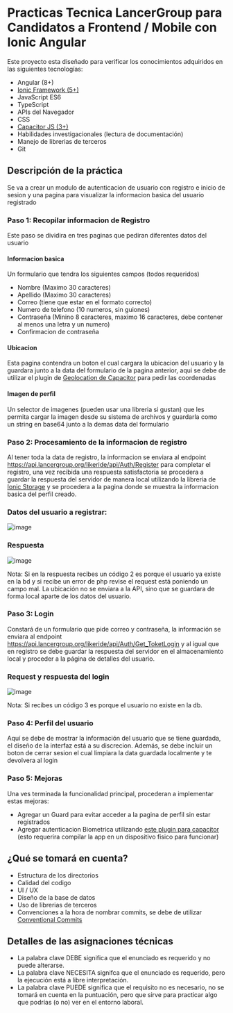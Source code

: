 # Practicas Tecnica LancerGroup para Candidatos a Frontend / Mobile con Ionic Angular
Este proyecto esta diseñado para verificar los conocimientos adquiridos en las siguientes tecnologías:

- Angular (8+)
- [Ionic Framework (5+)](https://ionicframework.com/)
- JavaScript ES6
- TypeScript
- APIs del Navegador
- CSS
- [Capacitor JS (3+)](https://capacitorjs.com/)
- Habilidades investigacionales (lectura de documentación)
- Manejo de librerias de terceros
- Git

## Descripción de la práctica 

Se va a crear un modulo de autenticacion de usuario con registro e inicio de sesion y una pagina para visualizar la informacion basica del usuario registrado

### Paso 1: Recopilar informacion de Registro

Este paso se dividira en tres paginas que pediran diferentes datos del usuario

#### Informacion basica
Un formulario que tendra los siguientes campos (todos requeridos)

 - Nombre (Maximo 30 caracteres)
 - Apellido (Maximo 30 caracteres)
 - Correo (tiene que estar en el formato correcto)
 - Numero de telefono (10 numeros, sin guiones)
 - Contraseña (Minino 8 caracteres, maximo 16 caracteres, debe contener al menos una letra y un numero)
 - Confirmacion de contraseña

#### Ubicacion
Esta pagina contendra un boton el cual cargara la ubicacion del usuario y la guardara junto a la data del formulario de la pagina anterior, aqui se debe de utilizar el plugin de [Geolocation de Capacitor](https://capacitorjs.com/docs/apis/geolocation) para pedir las coordenadas

#### Imagen de perfil
Un selector de imagenes (pueden usar una libreria si gustan) que les permita cargar la imagen desde su sistema de archivos y guardarla como un string en base64
junto a la demas data del formulario

### Paso 2: Procesamiento de la informacion de registro
Al tener toda la data de registro, la informacion se enviara al endpoint https://api.lancergroup.org/likeride/api/Auth/Register para completar el registro, una vez recibida una respuesta satisfactoria se procedera a guardar la respuesta del servidor de manera local utilizando la libreria de [Ionic Storage](https://github.com/ionic-team/ionic-storage) y se procedera a la pagina donde se muestra la informacion basica del perfil creado.

### Datos del usuario a registrar:
![image](https://user-images.githubusercontent.com/36666070/223437611-ba14fc07-5876-4f51-8ad9-1f9caa9e0b1f.png)

### Respuesta
![image](https://user-images.githubusercontent.com/36666070/223438595-460c40ca-aa9a-4496-9063-5e073e1675c8.png)


Nota: Si en la respuesta recibes un código 2 es porque el usuario ya existe en la bd y si recibe un error de php revise el request está poniendo un campo mal. La ubicación no se enviara a la API, sino que se guardara de forma local aparte de los datos del usuario.

### Paso 3: Login
Constará de un formulario que pide correo y contraseña, la información se enviara al endpoint https://api.lancergroup.org/likeride/api/Auth/Get_ToketLogin y al igual que en registro se debe guardar la respuesta del servidor en el almacenamiento local y proceder a la página de detalles del usuario.

### Request y respuesta del login
![image](https://user-images.githubusercontent.com/36666070/223439889-d04a9681-4381-4721-94c7-13ce5377e3c6.png)

Nota: Si recibes un código 3 es porque el usuario no existe en la db.

### Paso 4: Perfil del usuario
Aquí se debe de mostrar la información del usuario que se tiene guardada, el diseño de la interfaz está a su discrecion.
Además, se debe incluir un boton de cerrar sesion el cual limpiara la data guardada localmente y te devolvera al login

### Paso 5: Mejoras
Una ves terminada la funcionalidad principal, procederan a implementar estas mejoras:

  - Agregar un Guard para evitar acceder a la pagina de perfil sin estar registrados
  - Agregar autenticacion Biometrica utilizando [este plugin para capacitor](https://www.npmjs.com/package/capacitor-native-biometric) (esto requerira compilar la app en un dispositivo fisico para funcionar)


## ¿Qué se tomará en cuenta?

 - Estructura de los directorios
 - Calidad del codigo
 - UI / UX
 - Diseño de la base de datos
 - Uso de librerias de terceros
 - Convenciones a la hora de nombrar commits, se debe de utilizar [Conventional Commits](https://www.conventionalcommits.org/es/v1.0.0/)

## Detalles de las asignaciones técnicas

 - La palabra clave DEBE significa que el enunciado es requerido y no puede alterarse.
 - La palabra clave NECESITA signifca que el enunciado es requerido, pero la ejecución está a libre interpretación.
 - La palabra clave PUEDE significa que el requisito no es necesario, no se tomará en cuenta en la puntuación, pero que sirve para practicar algo que podrías (o no) ver en el entorno laboral. 
